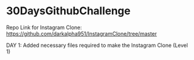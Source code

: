 # 30DaysGithubChallenge

Repo Link for Instagram Clone: https://github.com/darkalpha951/InstagramClone/tree/master

DAY 1: Added necessary files required to make the Instagram Clone (Level 1)
